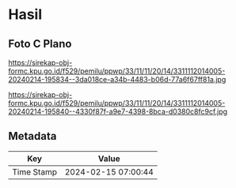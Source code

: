 # Hasil

## Foto C Plano

https://sirekap-obj-formc.kpu.go.id/f529/pemilu/ppwp/33/11/11/20/14/3311112014005-20240214-195834--3da018ce-a34b-4483-b06d-77a6f67ff81a.jpg

https://sirekap-obj-formc.kpu.go.id/f529/pemilu/ppwp/33/11/11/20/14/3311112014005-20240214-195840--4330f87f-a9e7-4398-8bca-d0380c8fc9cf.jpg


## Metadata

| Key        | Value               |
| ---------- | ------------------- |
| Time Stamp | 2024-02-15 07:00:44 |



